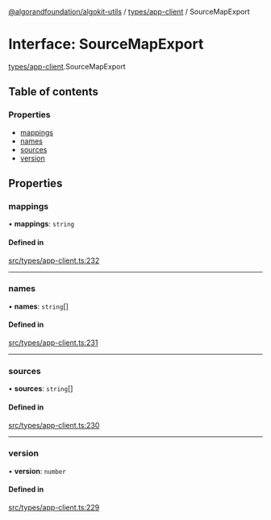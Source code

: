 [@algorandfoundation/algokit-utils](../README.md) / [types/app-client](../modules/types_app_client.md) / SourceMapExport

# Interface: SourceMapExport

[types/app-client](../modules/types_app_client.md).SourceMapExport

## Table of contents

### Properties

- [mappings](types_app_client.SourceMapExport.md#mappings)
- [names](types_app_client.SourceMapExport.md#names)
- [sources](types_app_client.SourceMapExport.md#sources)
- [version](types_app_client.SourceMapExport.md#version)

## Properties

### mappings

• **mappings**: `string`

#### Defined in

[src/types/app-client.ts:232](https://github.com/algorandfoundation/algokit-utils-ts/blob/main/src/types/app-client.ts#L232)

___

### names

• **names**: `string`[]

#### Defined in

[src/types/app-client.ts:231](https://github.com/algorandfoundation/algokit-utils-ts/blob/main/src/types/app-client.ts#L231)

___

### sources

• **sources**: `string`[]

#### Defined in

[src/types/app-client.ts:230](https://github.com/algorandfoundation/algokit-utils-ts/blob/main/src/types/app-client.ts#L230)

___

### version

• **version**: `number`

#### Defined in

[src/types/app-client.ts:229](https://github.com/algorandfoundation/algokit-utils-ts/blob/main/src/types/app-client.ts#L229)
